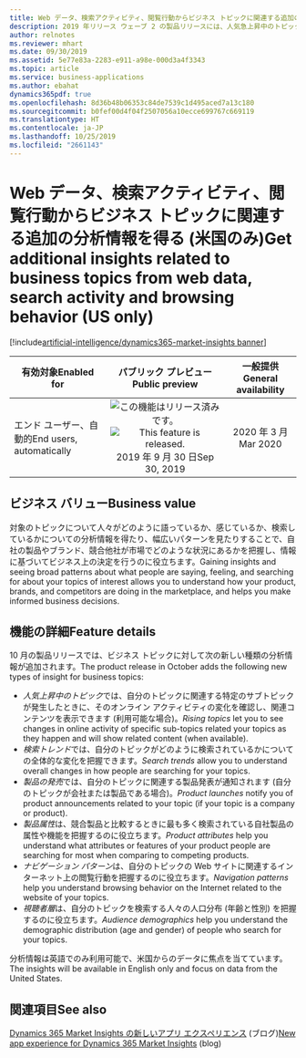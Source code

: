 ```yaml
---
title: Web データ、検索アクティビティ、閲覧行動からビジネス トピックに関連する追加の分析情報を得る (米国のみ)
description: 2019 年リリース ウェーブ 2 の製品リリースには、人気急上昇中のトピック、検索トレンド、製品発売ニュース、最も話題になっている製品属性、コンテンツへのナビゲート方法、視聴者層など、トピックを理解するのに役立ついくつかの新しい種類の分析情報が含まれています。
author: relnotes
ms.reviewer: mhart
ms.date: 09/30/2019
ms.assetid: 5e77e83a-2283-e911-a98e-000d3a4f3343
ms.topic: article
ms.service: business-applications
ms.author: ebahat
dynamics365pdf: true
ms.openlocfilehash: 8d36b48b06353c84de7539c1d495aced7a13c180
ms.sourcegitcommit: b0fef00d4f04f2507056a10ecce699767c669119
ms.translationtype: HT
ms.contentlocale: ja-JP
ms.lasthandoff: 10/25/2019
ms.locfileid: "2661143"
---
```

# <a name="get-additional-insights-related-to-business-topics-from-web-data-search-activity-and-browsing-behavior-us-only"></a><span data-ttu-id="54c1a-103">Web データ、検索アクティビティ、閲覧行動からビジネス トピックに関連する追加の分析情報を得る (米国のみ)</span><span class="sxs-lookup"><span data-stu-id="54c1a-103">Get additional insights related to business topics from web data, search activity and browsing behavior (US only)</span></span>
[!include[artificial-intelligence/dynamics365-market-insights banner](../includes/artificial-intelligence/dynamics365-market-insights.md)]

| <span data-ttu-id="54c1a-104">有効対象</span><span class="sxs-lookup"><span data-stu-id="54c1a-104">Enabled for</span></span>    |  <span data-ttu-id="54c1a-105">パブリック プレビュー</span><span class="sxs-lookup"><span data-stu-id="54c1a-105">Public preview</span></span> | <span data-ttu-id="54c1a-106">一般提供</span><span class="sxs-lookup"><span data-stu-id="54c1a-106">General availability</span></span> | 
| ---------- | :----------: |:----------: |
|<span data-ttu-id="54c1a-107">エンド ユーザー、自動的</span><span class="sxs-lookup"><span data-stu-id="54c1a-107">End users, automatically</span></span>|<span data-ttu-id="54c1a-108">![この機能はリリース済みです。](/dynamics365-release-plan/media/green-checkmark.png "この機能はリリース済みです。")</span><span class="sxs-lookup"><span data-stu-id="54c1a-108">![This feature is released.](/dynamics365-release-plan/media/green-checkmark.png "This feature is released.")</span></span> <span data-ttu-id="54c1a-109">2019 年 9 月 30 日</span><span class="sxs-lookup"><span data-stu-id="54c1a-109">Sep 30, 2019</span></span>| <span data-ttu-id="54c1a-110">2020 年 3 月</span><span class="sxs-lookup"><span data-stu-id="54c1a-110">Mar 2020</span></span>|


## <a name="business-value"></a><span data-ttu-id="54c1a-111">ビジネス バリュー</span><span class="sxs-lookup"><span data-stu-id="54c1a-111">Business value</span></span>
<!-- bv start -->
<span data-ttu-id="54c1a-112">対象のトピックについて人々がどのように語っているか、感じているか、検索しているかについての分析情報を得たり、幅広いパターンを見たりすることで、自社の製品やブランド、競合他社が市場でどのような状況にあるかを把握し、情報に基づいてビジネス上の決定を行うのに役立ちます。</span><span class="sxs-lookup"><span data-stu-id="54c1a-112">Gaining insights and seeing broad patterns about what people are saying, feeling, and searching for about your topics of interest allows you to understand how your product, brands, and competitors are doing in the marketplace, and helps you make informed business decisions.</span></span>
<!-- bv end -->



## <a name="feature-details"></a><span data-ttu-id="54c1a-113">機能の詳細</span><span class="sxs-lookup"><span data-stu-id="54c1a-113">Feature details</span></span>
<!--feature detail start -->
<span data-ttu-id="54c1a-114">10 月の製品リリースでは、ビジネス トピックに対して次の新しい種類の分析情報が追加されます。</span><span class="sxs-lookup"><span data-stu-id="54c1a-114">The product release in October adds the following new types of insight for business topics:</span></span>

-   <span data-ttu-id="54c1a-115">*人気上昇中のトピック*では、自分のトピックに関連する特定のサブトピックが発生したときに、そのオンライン アクティビティの変化を確認し、関連コンテンツを表示できます (利用可能な場合)。</span><span class="sxs-lookup"><span data-stu-id="54c1a-115">*Rising topics* let you to see changes in online activity of specific sub-topics related your topics as they happen and will show related content (when available).</span></span>
-   <span data-ttu-id="54c1a-116">*検索トレンド*では、自分のトピックがどのように検索されているかについての全体的な変化を把握できます。</span><span class="sxs-lookup"><span data-stu-id="54c1a-116">*Search trends* allow you to understand overall changes in how people are searching for your topics.</span></span>
-   <span data-ttu-id="54c1a-117">*製品の発売*では、自分のトピックに関連する製品発表が通知されます (自分のトピックが会社または製品である場合)。</span><span class="sxs-lookup"><span data-stu-id="54c1a-117">*Product launches* notify you of product announcements related to your topic (if your topic is a company or product).</span></span> 
-   <span data-ttu-id="54c1a-118">*製品属性*は、競合製品と比較するときに最も多く検索されている自社製品の属性や機能を把握するのに役立ちます。</span><span class="sxs-lookup"><span data-stu-id="54c1a-118">*Product attributes* help you understand what attributes or features of your product people are searching for most when comparing to competing products.</span></span>
-   <span data-ttu-id="54c1a-119">*ナビゲーション パターン*は、自分のトピックの Web サイトに関連するインターネット上の閲覧行動を把握するのに役立ちます。</span><span class="sxs-lookup"><span data-stu-id="54c1a-119">*Navigation patterns* help you understand browsing behavior on the Internet related to the website of your topics.</span></span> 
-   <span data-ttu-id="54c1a-120">*視聴者層*は、自分のトピックを検索する人々の人口分布 (年齢と性別) を把握するのに役立ちます。</span><span class="sxs-lookup"><span data-stu-id="54c1a-120">*Audience demographics* help you understand the demographic distribution (age and gender) of people who search for your topics.</span></span> 

<span data-ttu-id="54c1a-121">分析情報は英語でのみ利用可能で、米国からのデータに焦点を当てています。</span><span class="sxs-lookup"><span data-stu-id="54c1a-121">The insights will be available in English only and focus on data from the United States.</span></span>
<!--feature detail end -->










## <a name="see-also"></a><span data-ttu-id="54c1a-122">関連項目</span><span class="sxs-lookup"><span data-stu-id="54c1a-122">See also</span></span>

<span data-ttu-id="54c1a-123">[Dynamics 365 Market Insights の新しいアプリ エクスペリエンス](https://community.dynamics.com/365/aimarketinsights/b/marketinsightsteamblog/posts/introducing-a-new-app-experience-for-dynamics-365-market-insights) (ブログ)</span><span class="sxs-lookup"><span data-stu-id="54c1a-123">[New app experience for Dynamics 365 Market Insights](https://community.dynamics.com/365/aimarketinsights/b/marketinsightsteamblog/posts/introducing-a-new-app-experience-for-dynamics-365-market-insights) (blog)</span></span>
